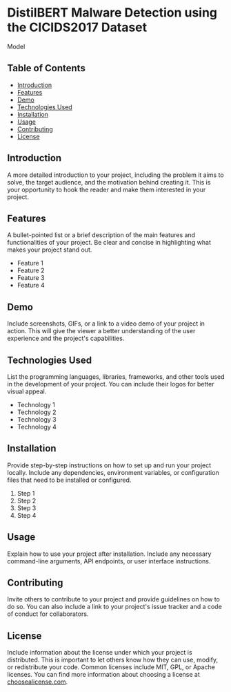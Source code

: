 # DistilBERT Malware Detection using the CICIDS2017 Dataset

Model

## Table of Contents

- [Introduction](#introduction)
- [Features](#features)
- [Demo](#demo)
- [Technologies Used](#technologies-used)
- [Installation](#installation)
- [Usage](#usage)
- [Contributing](#contributing)
- [License](#license)

## Introduction

A more detailed introduction to your project, including the problem it aims to solve, the target audience, and the motivation behind creating it. This is your opportunity to hook the reader and make them interested in your project.

## Features

A bullet-pointed list or a brief description of the main features and functionalities of your project. Be clear and concise in highlighting what makes your project stand out.

- Feature 1
- Feature 2
- Feature 3
- Feature 4

## Demo

Include screenshots, GIFs, or a link to a video demo of your project in action. This will give the viewer a better understanding of the user experience and the project's capabilities.

## Technologies Used

List the programming languages, libraries, frameworks, and other tools used in the development of your project. You can include their logos for better visual appeal.

- Technology 1
- Technology 2
- Technology 3
- Technology 4

## Installation

Provide step-by-step instructions on how to set up and run your project locally. Include any dependencies, environment variables, or configuration files that need to be installed or configured.

1. Step 1
2. Step 2
3. Step 3
4. Step 4

## Usage

Explain how to use your project after installation. Include any necessary command-line arguments, API endpoints, or user interface instructions.

## Contributing

Invite others to contribute to your project and provide guidelines on how to do so. You can also include a link to your project's issue tracker and a code of conduct for collaborators.

## License

Include information about the license under which your project is distributed. This is important to let others know how they can use, modify, or redistribute your code. Common licenses include MIT, GPL, or Apache licenses. You can find more information about choosing a license at [choosealicense.com](https://choosealicense.com/).
